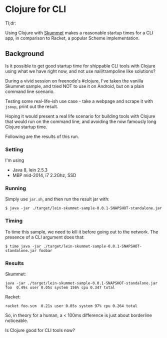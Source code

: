 # Clojure for CLI

Tl;dr:

Using Clojure with [Skummet](http://clojure-android.info/skummet/) makes a reasonable startup times for a CLI app, in comparison
to Racket, a popular Scheme implementation.



## Background

Is it possible to get good startup time for shippable CLI tools with Clojure using what we have right now, and
not use nail/trampoline like solutions?


During a vivid session on freenode's #clojure, I've taken the vanilla Skummet sample, 
and tried NOT to use it on Android, but on a plain command line scenario. 

Testing some real-life-ish use case - take a webpage and scrape it with `jsoup`, print out the result.

Hoping it would present a real life scenario for building tools with Clojure that would
run on the command line, and avoiding the now famously long Clojure startup time.

Following are the results of this run.

### Setting

I'm using 

* Java 8, lein 2.5.3
* MBP mid-2014, i7 2.2Ghz, SSD

### Running

Simply use `jar.sh`, and then run the result jar with:

```
$ java -jar ./target/lein-skummet-sample-0.0.1-SNAPSHOT-standalone.jar
```


### Timing

To time this sample, we need to kill it before going out to the network. The
presence of a CLI argument does that:

```
$ time java -jar ./target/lein-skummet-sample-0.0.1-SNAPSHOT-standalone.jar foobar
```

### Results

Skummet:

```
java -jar ./target/lein-skummet-sample-0.0.1-SNAPSHOT-standalone.jar foo  0.49s user 0.05s system 156% cpu 0.347 total
```

Racket:

```
racket foo.scm  0.21s user 0.05s system 97% cpu 0.264 total
```

So, in theory for a human, a < 100ms difference is just about borderline noticeable.


Is Clojure good for CLI tools now?






